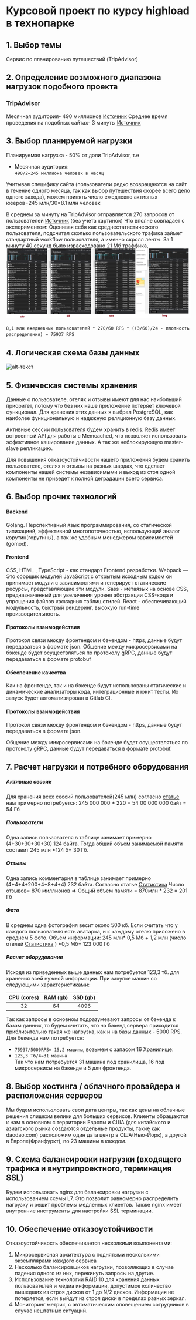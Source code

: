 # Курсовой проект по курсу highload в технопарке

## 1. **Выбор темы**
Сервис по планированию путешествий (TripAdvisor)

## 2. **Определение возможного диапазона нагрузок подобного проекта**
### TripAdvisor
Месячная аудитория- 490 миллионов [Источник](https://review42.com/tripadvisor-statistics/)
Среднее время проведения на подобных сайтах- 3 минуты [Источник](https://www.similarweb.com/website/tripadvisor.com/)

## 3. **Выбор планируемой нагрузки**
Планируемая нагрузка - 50% от доли TripAdvisor, т.е
- Месячная аудитория:  
    ```490/2=245 миллиона человек в месяц```

Учитывая специфику сайта (пользователи редко возвращаются на сайт в течение одного месяца, так как выбор путешествия скорее всего дело одного захода), можем принять число ежедневно активных юзеров=245 млн/30=8.1 млн человек
    
В среднем за минуту на TripAdvisor отправляется 270 запросов от пользователей [Источник](https://review42.com/tripadvisor-statistics/) (без учета картинок)
Что вполне совпадает с экспериментом:
Оценивая себя как среднестатистического пользователя, подсчитал сколько пользовательского трафика займет стандартный workflow пользователя, а именно скролл ленты:
За 1 минуту 40 секунд было израсходовано 21 Мб траффика, 
![alt-текст](https://github.com/EvilBorsch/booking-highload/blob/main/Скриншоты%20(2).png "lenta")  

```8,1 млн ежедневных пользователей * 270/60 RPS * ((3/60)/24 - плотность распределения) = 75937 RPS```

## 4. **Логическая схема базы данных**
![alt-текст](https://github.com/EvilBorsch/booking-highload/blob/main/Снимок%20экрана%202020-10-21%20в%2016.38.54.png "Схема бд")


## 5. **Физическая системы хранения**

Данные о пользователе, отелях и отзывы имеют для нас наибольший приоритет, потому что без них наше приложение потеряет ключевой функционал. Для хранения этих данных я выбрал PostgreSQL, как наиболее функциональную и надежную реляционную базу данных.

Активные сессии пользователя будем хранить в redis. Redis имеет встроенный API для работы с Memcached, что позволяет использовать эффективное кэширование данных. А так же неблокирующую master-slave репликацию.

Для повышения отказоустойчивости нашего приложения будем хранить пользователе, отелях и отзывы на разных шардах, что сделает компоненты нашей системы независимыми и выход из стоя одной компоненты не приведет к полной деградации всего сервиса.

## 6. **Выбор прочих технологий**

#### Backend
Golang. Перспективный язык программирования, со статической типизацией, эффективной многопоточностью, использующий аналог корутин(горутины), а так же удобным менеджером зависимостей (gomod).

#### Frontend
CSS, HTML , TypeScript - как стандарт Frontend разработки.
Webpack — Это сборщик модулей JavaScript с открытым исходным кодом он принимает модули с зависимостями и генерирует статические ресурсы, представляющие эти модули.
Sass - метаязык на основе CSS, предназначенный для увеличения уровня абстракции CSS-кода и упрощения файлов каскадных таблиц стилей.
React - обеспечивающий модульность, быстрый рендеринг, высокую run-time производительность.

#### Протоколы взаимодействия
Протокол связи между фронтендом и бэкендом - https, данные будут передаваться в формате json.
Общение между микросервисами на бэкенде будет осуществляться по протоколу gRPC, данные будут передаваться в формате protobuf

#### Обеспечение качества
Как на фронтенде, так и на бэкенде будут использованы статические и динамические анализаторы кода, интеграционные и юнит тесты. Их запуск будет автоматизирован в Gitlab CI.

#### Протоколы взаимодействия

Протокол связи между фронтендом и бэкендом - https, данные будут передаваться в формате json. 

Общение между микросервисами на бэкенде будет осуществляться по протоколу gRPC, данные будут передаваться в формате protobuf.

## 7. **Расчет нагрузки и потребного оборудования**

##### Активные сессии

Для хранения всех сессий пользователей(245 млн) согласно [статье](https://medium.com/@lucasmagnum/redistip-estimate-the-memory-usage-for-repeated-keys-in-redis-2dc3f163fdab) нам примерно потребуется: 245 000 000 * 220 = 54 00 000 000 байт = 54 Гб

##### Пользователи

Одна запись пользователя в таблице занимает примерно (4+30+30+30+30) 124 байта. Тогда общий объем занимаемой памяти составит 245 млн *124 б= 30 Гб.

##### Отзывы

Одна запись комментария в таблице занимает примерно (4+4+4+200+4+8+4+4) 232 байта. Согласно статье [Статистика](https://expandedramblings.com/index.php/tripadvisor-statistics/) Число отзывов= 870 миллионов => Общий объем памяти = 870млн * 232 = 201 Гб

##### Фото

В среднем одна фотография весит около 500 кб. 
Если считать что у каждого пользователя есть аватарка, и к каждому отелю приложено в среднем 5 фото. 
Объем информации: 
245 млн* 0,5 Мб + 1,2 млн (число отелей [Статистика](https://expandedramblings.com/index.php/tripadvisor-statistics/) ) *0,5 Мб= 123 000 Гб
##### Расчет оборудования

Исходя из приведенных выше данных нам потребуется 123,3 тб. для хранения всей нужной информации. При закупке машин со следующими характеристиками:

| CPU  (cores)  |      RAM (gb)    |  SSD (gb) |
|:----------:|:-------------:|:------:|
| 32 |  64 | 4096 |

Так как запросы в основном подразумевают запросы от бэкенда к базам данных, то будем считать, что на бэкенд сервера приходится приблизительно такая же нагрузка, как и на базы данных - 5000 RPS.
Для бекенда нам потребуется:
- ```75937/5000RPS= 15,2 машины```, возьмем с запасом 16
Хранилище:
- ```123,3 Тб/4=31 машина```     
Так что нам потребуется 31 машина под хранилища, 16 под микросервисы на бэкенде и 5 для фронтенда.

## 8. **Выбор хостинга / облачного провайдера и расположения серверов**
Мы будем использловать свои дата центры, так как цены на облачные решения слишком велики для больших сервисов. Клиенты обращаются к нам в основном с территории Европы и США (для китайского и азиатского рынка создаются отдельные продукты, такие как daodao.com) расположим один дата центр в США(Нью-Йорк), а другой в Европе(Франфуркт), по 23 машины в каждом. 

## 9. **Схема балансировки нагрузки (входящего трафика и внутрипроектного, терминация SSL)**
Будем использовать nginx для балансировки нагрузки с использованием схемы L7. Это позволит равномерно распределить нагрузку и решит проблемы медленных клиентов. Также nginx имеет внутренние инструменты для настройки SSL терминации.

## 10. **Обеспечение отказоустойчивости**
Отказоустойчивость обеспечивается несколкими компонентами:
1) Микросервисная архитектура с поднятыми несколькими экземплярами каждого сервиса
2) Несколько балансировщиков нагрузки, позволяющих в случае падения одного из них, перекинуть запросы на другие.
3) Использоваине технологии RAID 10 для хранения данных пользователей и медиа информации, допустимое количество вышедших из строя дисков от 1 до N/2 дисков. Информация не потеряется, если выйдут из строя диски в пределах разных зеркал.
4) Мониторинг метрик, с автоматическим оповещением сотрудников в случае нештатных ситуаций.
